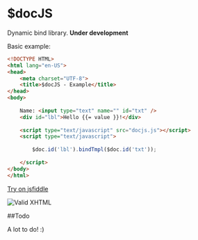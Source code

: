 $docJS
======

Dynamic bind library. **Under development**

Basic example:

```html
<!DOCTYPE HTML>
<html lang="en-US">
<head>
	<meta charset="UTF-8">
	<title>$docJS - Example</title>
</head>
<body>
	
	Name: <input type="text" name="" id="txt" />
	<div id="lbl">Hello {{= value }}!</div>	
	
	<script type="text/javascript" src="docjs.js"></script>
	<script type="text/javascript">
	
		$doc.id('lbl').bindTmpl($doc.id('txt'));
		
	</script>
</body>
</html>
```

[Try on jsfiddle](http://jsfiddle.net/Diullei/cNdrz/)

![Valid XHTML](https://raw.github.com/Diullei/DocJS/master/basic_example.png) 

##Todo

A lot to do! :)